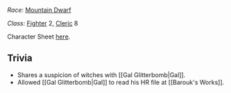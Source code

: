 *Race:* [Mountain Dwarf](http://dnd5e.wikidot.com/dwarf)

*Class:* [Fighter](http://dnd5e.wikidot.com/fighter) 2, [Cleric](http://dnd5e.wikidot.com/cleric) 8

Character Sheet [here](https://www.dndbeyond.com/characters/109816956).
## Trivia
+ Shares a suspicion of witches with [[Gal Glitterbomb|Gal]].
+ Allowed [[Gal Glitterbomb|Gal]] to read his HR file at [[Barouk's Works]].